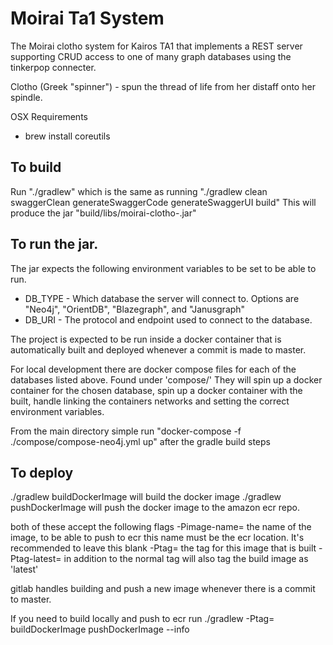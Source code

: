 # Moirai Ta1 System

The Moirai clotho system for Kairos TA1 that implements a REST server supporting CRUD access to one of many graph databases using the tinkerpop connecter.

Clotho (Greek "spinner") - spun the thread of life from her distaff onto her spindle.

OSX Requirements
- brew install coreutils

## To build

Run "./gradlew" which is the same as running "./gradlew clean swaggerClean generateSwaggerCode generateSwaggerUI build"
This will produce the jar "build/libs/moirai-clotho-<version>.jar"


## To run the jar.
The jar expects the following environment variables to be set to be able to run.
 * DB_TYPE - Which database the server will connect to. Options are "Neo4j", "OrientDB", "Blazegraph", and "Janusgraph"
 * DB_URI - The protocol and endpoint used to connect to the database.
 
The project is expected to be run inside a docker container that is automatically built and deployed whenever a commit is made to master.

For local development there are docker compose files for each of the databases listed above. Found under 'compose/'
They will spin up a docker container for the chosen database, spin up a docker container with the built, handle linking the containers networks and setting the correct environment variables.

From the main directory simple run "docker-compose -f ./compose/compose-neo4j.yml up" after the gradle build steps

## To deploy
./gradlew buildDockerImage will build the docker image
./gradlew pushDockerImage will push the docker image to the amazon ecr repo.

both of these accept the following flags
-Pimage-name=  the name of the image, to be able to push to ecr this name must be the ecr location. It's recommended to leave this blank
-Ptag= the tag for this image that is built
-Ptag-latest= in addition to the normal tag will also tag the build image as 'latest'

gitlab handles building and push a new image whenever there is a commit to master.

If you need to build locally and push to ecr run
./gradlew -Ptag=<image tag> buildDockerImage pushDockerImage --info
